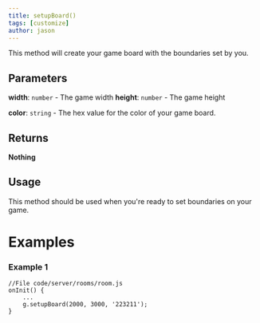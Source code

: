 ```yaml
---
title: setupBoard()
tags: [customize]
author: jason
---
```

This method will create your game board with the boundaries set by you.
​
## Parameters
**width**: `number` - The game width
​
**height**: `number`  - The game height

**color**: `string`  - The hex value for the color of your game board.
​
## Returns
**Nothing**
## Usage
This method should be used when you're ready to set boundaries on your game.
# Examples
### Example 1
```
//File code/server/rooms/room.js
onInit() {
	...
	g.setupBoard(2000, 3000, '223211');
}
```
